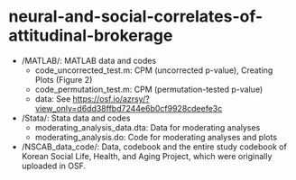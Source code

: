 # neural-and-social-correlates-of-attitudinal-brokerage
 - /MATLAB/: MATLAB data and codes
   - code_uncorrected_test.m: CPM (uncorrected p-value), Creating Plots (Figure 2)
   - code_permutation_test.m: CPM (permutation-tested p-value)
   - data: See https://osf.io/azrsy/?view_only=d6dd38ffbd7244e6b0cf9928cdeefe3c
 - /Stata/: Stata data and codes
   - moderating_analysis_data.dta: Data for moderating analyses
   - moderating_analysis.do: Code for moderating analyses and plots
 - /NSCAB_data_code/: Data, codebook and the entire study codebook
of Korean Social Life, Health, and Aging Project, which were originally uploaded in OSF.
